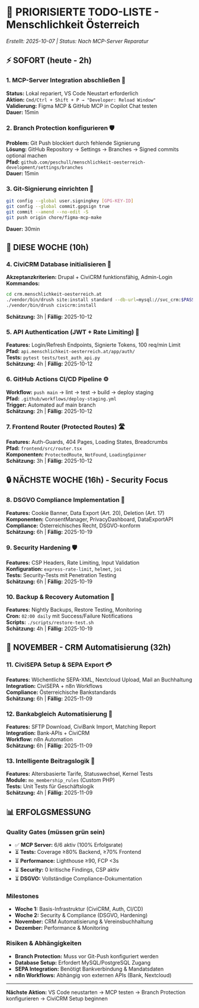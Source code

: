 # 🎯 PRIORISIERTE TODO-LISTE - Menschlichkeit Österreich

*Erstellt: 2025-10-07 | Status: Nach MCP-Server Reparatur*

## ⚡ SOFORT (heute - 2h)

### 1. MCP-Server Integration abschließen 🔧

**Status:** Lokal repariert, VS Code Neustart erforderlich  
**Aktion:** `Cmd/Ctrl + Shift + P → "Developer: Reload Window"`  
**Validierung:** Figma MCP & GitHub MCP in Copilot Chat testen  
**Dauer:** 15min

### 2. Branch Protection konfigurieren 🛡️

**Problem:** Git Push blockiert durch fehlende Signierung  
**Lösung:** GitHub Repository → Settings → Branches → Signed commits optional machen  
**Pfad:** `github.com/peschull/menschlichkeit-oesterreich-development/settings/branches`  
**Dauer:** 15min

### 3. Git-Signierung einrichten 🔑

```bash
git config --global user.signingkey [GPG-KEY-ID]
git config --global commit.gpgsign true
git commit --amend --no-edit -S
git push origin chore/figma-mcp-make
```

**Dauer:** 30min

## 🔴 DIESE WOCHE (10h)

### 4. CiviCRM Database initialisieren 💾

**Akzeptanzkriterien:** Drupal + CiviCRM funktionsfähig, Admin-Login  
**Kommandos:**

```bash
cd crm.menschlichkeit-oesterreich.at
./vendor/bin/drush site:install standard --db-url=mysql://svc_crm:$PASSWORD@localhost/mo_crm
./vendor/bin/drush civicrm:install
```

**Schätzung:** 3h | **Fällig:** 2025-10-12

### 5. API Authentication (JWT + Rate Limiting) 🔐

**Features:** Login/Refresh Endpoints, Signierte Tokens, 100 req/min Limit  
**Pfad:** `api.menschlichkeit-oesterreich.at/app/auth/`  
**Tests:** `pytest tests/test_auth_api.py`  
**Schätzung:** 4h | **Fällig:** 2025-10-12

### 6. GitHub Actions CI/CD Pipeline ⚙️

**Workflow:** `push main` → lint → test → build → deploy staging  
**Pfad:** `.github/workflows/deploy-staging.yml`  
**Trigger:** Automated auf main branch  
**Schätzung:** 2h | **Fällig:** 2025-10-12

### 7. Frontend Router (Protected Routes) 🛣️

**Features:** Auth-Guards, 404 Pages, Loading States, Breadcrumbs  
**Pfad:** `frontend/src/router.tsx`  
**Komponenten:** `ProtectedRoute`, `NotFound`, `LoadingSpinner`  
**Schätzung:** 3h | **Fällig:** 2025-10-12

## 🔒 NÄCHSTE WOCHE (16h) - Security Focus

### 8. DSGVO Compliance Implementation 📜

**Features:** Cookie Banner, Data Export (Art. 20), Deletion (Art. 17)  
**Komponenten:** ConsentManager, PrivacyDashboard, DataExportAPI  
**Compliance:** Österreichisches Recht, DSGVO-konform  
**Schätzung:** 6h | **Fällig:** 2025-10-19

### 9. Security Hardening 🛡️

**Features:** CSP Headers, Rate Limiting, Input Validation  
**Konfiguration:** `express-rate-limit`, `helmet`, `joi`  
**Tests:** Security-Tests mit Penetration Testing  
**Schätzung:** 6h | **Fällig:** 2025-10-19

### 10. Backup & Recovery Automation 💾

**Features:** Nightly Backups, Restore Testing, Monitoring  
**Cron:** `02:00 daily` mit Success/Failure Notifications  
**Scripts:** `./scripts/restore-test.sh`  
**Schätzung:** 4h | **Fällig:** 2025-10-19

## 🧾 NOVEMBER - CRM Automatisierung (32h)

### 11. CiviSEPA Setup & SEPA Export 💳

**Features:** Wöchentliche SEPA-XML, Nextcloud Upload, Mail an Buchhaltung  
**Integration:** CiviSEPA + n8n Workflows  
**Compliance:** Österreichische Bankstandards  
**Schätzung:** 6h | **Fällig:** 2025-11-09

### 12. Bankabgleich Automatisierung 🏦

**Features:** SFTP Download, CiviBank Import, Matching Report  
**Integration:** Bank-APIs + CiviCRM  
**Workflow:** n8n Automation  
**Schätzung:** 6h | **Fällig:** 2025-11-09

### 13. Intelligente Beitragslogik 🤖

**Features:** Altersbasierte Tarife, Statuswechsel, Kernel Tests  
**Module:** `mo_membership_rules` (Custom PHP)  
**Tests:** Unit Tests für Geschäftslogik  
**Schätzung:** 4h | **Fällig:** 2025-11-09

## 📊 ERFOLGSMESSUNG

### Quality Gates (müssen grün sein)

- ✅ **MCP Server:** 6/6 aktiv (100% Erfolgsrate)
- ⏳ **Tests:** Coverage ≥80% Backend, ≥70% Frontend  
- ⏳ **Performance:** Lighthouse ≥90, FCP <3s  
- ⏳ **Security:** 0 kritische Findings, CSP aktiv  
- ⏳ **DSGVO:** Vollständige Compliance-Dokumentation

### Milestones

- **Woche 1:** Basis-Infrastruktur (CiviCRM, Auth, CI/CD)  
- **Woche 2:** Security & Compliance (DSGVO, Hardening)  
- **November:** CRM Automatisierung & Vereinsbuchhaltung  
- **Dezember:** Performance & Monitoring  

### Risiken & Abhängigkeiten

- **Branch Protection:** Muss vor Git-Push konfiguriert werden  
- **Database Setup:** Erfordert MySQL/PostgreSQL Zugang  
- **SEPA Integration:** Benötigt Bankverbindung & Mandatsdaten  
- **n8n Workflows:** Abhängig von externen APIs (Bank, Nextcloud)

---

**Nächste Aktion:** VS Code neustarten → MCP testen → Branch Protection konfigurieren → CiviCRM Setup beginnen
